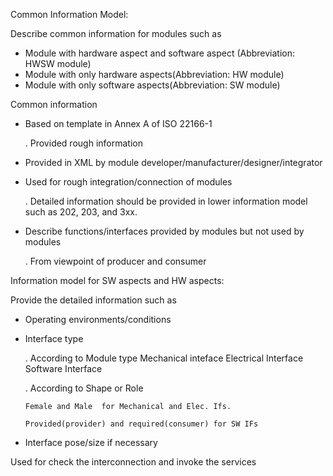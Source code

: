 Common Information Model: 

Describe common information for modules such as 
- Module with hardware aspect and software aspect (Abbreviation: HWSW module)
- Module with only hardware aspects(Abbreviation: HW module)
- Module with only software aspects(Abbreviation: SW module)

Common information
- Based on template in Annex A of ISO 22166-1

  . Provided rough information
- Provided in XML by module developer/manufacturer/designer/integrator
- Used for rough integration/connection of modules

  . Detailed information should be provided in lower information model such as 202, 203, and 3xx.
- Describe functions/interfaces provided by modules but not used by modules

  . From viewpoint of producer and consumer

Information model for SW aspects and HW aspects:

Provide the detailed information such as
- Operating environments/conditions
- Interface type

  . According to Module type
    Mechanical inteface
    Electrical Interface
    Software Interface
   
  . According to Shape or Role
  
      Female and Male  for Mechanical and Elec. Ifs.
    
      Provided(provider) and required(consumer) for SW IFs
- Interface pose/size if necessary

Used for check the interconnection and invoke the services
